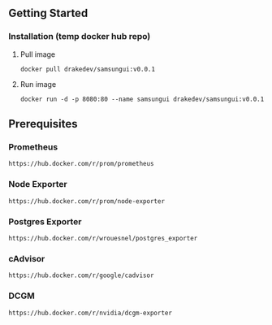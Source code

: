 ## Getting Started
### Installation (temp docker hub repo)

1. Pull image
   ```
   docker pull drakedev/samsungui:v0.0.1
   ```
2. Run image
   ```
   docker run -d -p 8080:80 --name samsungui drakedev/samsungui:v0.0.1
   ```

## Prerequisites

### Prometheus

```
https://hub.docker.com/r/prom/prometheus
```

### Node Exporter

```
https://hub.docker.com/r/prom/node-exporter
```

### Postgres Exporter

```
https://hub.docker.com/r/wrouesnel/postgres_exporter
```

### cAdvisor

```
https://hub.docker.com/r/google/cadvisor
```

### DCGM

```
https://hub.docker.com/r/nvidia/dcgm-exporter
```

